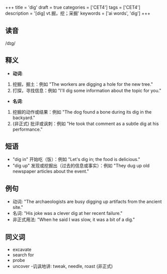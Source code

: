 +++
title = 'dig'
draft = true
categories = ['CET4']
tags = ['CET4']
description = '[dig] vt.掘，挖；采掘'
keywords = ['ai words', 'dig']
+++

## 读音
/dɪɡ/

## 释义
- **动词**:
1. 挖掘，掘土：例如 "The workers are digging a hole for the new tree."
2. 打探，寻找信息：例如 "I'll dig some information about the topic for you."

- **名词**:
1. 挖掘的动作或结果：例如 "The dog found a bone during its dig in the backyard."
2. (非正式) 批评或讽刺：例如 "He took that comment as a subtle dig at his performance."

## 短语
- "dig in" 开始吃（饭）：例如 "Let's dig in; the food is delicious."
- "dig up" 发现或挖掘出（过去的信息或事实）：例如 "They dug up old newspaper articles about the event."

## 例句
- 动词: "The archaeologists are busy digging up artifacts from the ancient site."
- 名词: "His joke was a clever dig at her recent failure."
- 非正式用法: "When he said I was slow, it was a bit of a dig."

## 同义词
- excavate
- search for
- probe
- uncover
-讥讽地讲: tweak, needle, roast (非正式)
